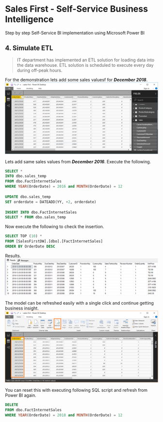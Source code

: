# Sales First - Self-Service Business Intelligence

Step by step Self-Service BI implementation using Microsoft Power BI

## 4. Simulate ETL

> IT department has implemented an ETL solution for loading data into the data warehouse. ETL solution is scheduled to execute every day during off-peak hours.

For the demonstration lets add some sales valuesf for ***December 2018***.
![sales by order date](images/sales_order_date.png)

Lets add same sales values from ***December 2016***. Execute the following.

```sql
SELECT *
INTO dbo.sales_temp
FROM dbo.FactInternetSales
WHERE YEAR(OrderDate) = 2016 and MONTH(OrderDate) = 12

UPDATE dbo.sales_temp
SET orderdate = DATEADD(YY, +2, orderdate)

INSERT INTO dbo.FactInternetSales
SELECT * FROM dbo.sales_temp
```

Now execute the following to check the insertion.

```sql
SELECT TOP (10) *
FROM [SalesFirstDW].[dbo].[FactInternetSales]
ORDER BY OrderDate DESC
```

Results.
![sales by order date](images/check_insertion.png)

The model can be refreshed easily with a single click and continue getting business insight.
![sales by order date](images/updated_table.png)

You can reset this with executing following SQL script and refresh from Power BI again.

```sql
DELETE
FROM dbo.FactInternetSales
WHERE YEAR(OrderDate) = 2018 and MONTH(OrderDate) = 12
```